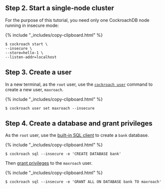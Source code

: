 ## Step 2. Start a single-node cluster

For the purpose of this tutorial, you need only one CockroachDB node running in insecure mode:

{% include "_includes/copy-clipboard.html" %}
~~~ shell
$ cockroach start \
--insecure \
--store=hello-1 \
--listen-addr=localhost
~~~

## Step 3. Create a user

In a new terminal, as the `root` user, use the [`cockroach user`](create-and-manage-users.html) command to create a new user, `maxroach`.

{% include "_includes/copy-clipboard.html" %}
~~~ shell
$ cockroach user set maxroach --insecure
~~~

## Step 4. Create a database and grant privileges

As the `root` user, use the [built-in SQL client](use-the-built-in-sql-client.html) to create a `bank` database.

{% include "_includes/copy-clipboard.html" %}
~~~ shell
$ cockroach sql --insecure -e 'CREATE DATABASE bank'
~~~

Then [grant privileges](grant.html) to the `maxroach` user.

{% include "_includes/copy-clipboard.html" %}
~~~ shell
$ cockroach sql --insecure -e 'GRANT ALL ON DATABASE bank TO maxroach'
~~~
